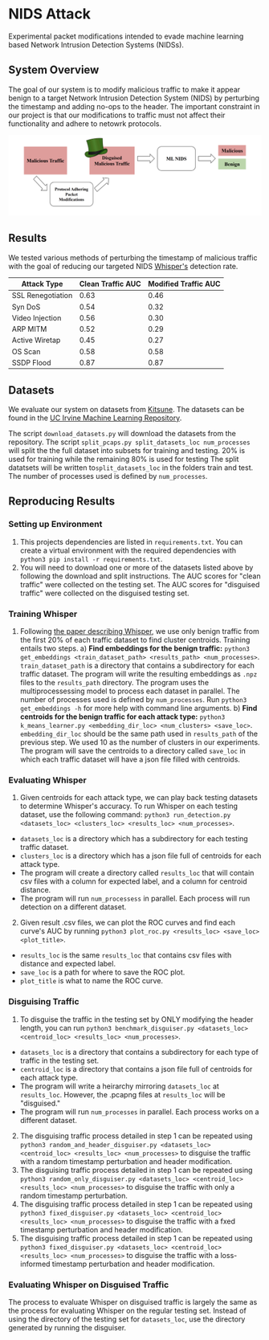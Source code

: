 # NIDS Attack
Experimental packet modifications intended to evade machine learning based Network Intrusion Detection Systems (NIDSs).

## System Overview
The goal of our system is to modify malicious traffic to make it appear benign to a target Network Intrusion Detection System (NIDS) by perturbing the timestamp and adding no-ops to the header. The important constraint in our project is that our modifications to traffic must not affect their functionality and adhere to netowrk protocols.

![System Model](figures/system_model.png)

## Results
We tested various methods of perturbing the timestamp of malicious traffic with the goal of reducing our targeted NIDS [Whisper's](https://github.com/fuchuanpu/Whisper) detection rate. 

| Attack Type         | Clean Traffic AUC   | Modified Traffic AUC  |
| ------------------- | ------------------- | --------------------- |
| SSL Renegotiation   |             0.63    |               0.46    |
| Syn DoS             |             0.54    |               0.32    |
| Video Injection     |             0.56    |               0.30    |
| ARP MITM            |             0.52    |               0.29    |
| Active Wiretap      |             0.45    |               0.27    |
| OS Scan             |             0.58    |               0.58    |
| SSDP Flood          |             0.87    |               0.87    |


## Datasets
We evaluate our system on datasets from [Kitsune](https://github.com/ymirsky/Kitsune-py). 
The datasets can be found in the [UC Irvine Machine Learning Repository](https://archive.ics.uci.edu/ml/machine-learning-databases/00516).

The script `download_datasets.py` will download the datasets from the repository. 
The script `split_pcaps.py split_datasets_loc num_processes` will split the the full dataset into subsets for training and testing. 20% is used for training while the remaining 80% is used for testing The split datatsets will be written to`split_datasets_loc` in the folders train and test. The number of processes used is defined by `num_processes`.


## Reproducing Results
### Setting up Environment
1. This projects dependencies are listed in `requirements.txt`. You can create a virtual environment with the required dependencies with `python3 pip install -r requirements.txt`. 
2. You will need to download one or more of the datasets listed above by following the download and split instructions. The AUC scores for "clean traffic" were collected on the testing set. The AUC scores for "disguised traffic" were collected on the disguised testing set.

### Training Whisper
1. Following [the paper describing Whisper](https://arxiv.org/pdf/2106.14707.pdf), we use only benign traffic from the first 20% of each traffic dataset to find cluster centroids. Training entails two steps. 
  a) **Find embeddings for the benign traffic:** `python3 get_embeddings <train_dataset_path> <results_path> <num_processes>`. `train_dataset_path` is a directory that contains a subdirectory for each traffic dataset. The program will write the resulting embeddings as `.npz` files to the `results_path` directory. The program uses the multiprocessessing model to process each dataset in parallel. The number of processes used is defined by `num_processes`. Run `python3 get_embeddings -h` for more help with command line arguments.
  b) **Find centroids for the benign traffic for each attack type:** `python3 k_means_learner.py <embedding_dir_loc> <num_clusters> <save_loc>`. `embedding_dir_loc` should be the same path used in `results_path` of the previous step. We used 10 as the number of clusters in our experiments. The program will save the centroids to a directory called `save_loc` in which each traffic dataset will have a json file filled with centroids.
  
### Evaluating Whisper
1. Given centroids for each attack type, we can play back testing datasets to determine Whisper's accuracy. To run Whisper on each testing dataset, use the following command: `python3 run_detection.py <datasets_loc> <clusters_loc> <results_loc> <num_processes>`. 
  - `datasets_loc` is a directory which has a subdirectory for each testing traffic dataset.
  - `clusters_loc` is a directory which has a json file full of centroids for each attack type. 
  - The program will create a directory called `results_loc` that will contain csv files with a column for expected label, and a column for centroid distance. 
  - The program will run `num_processess` in parallel. Each process will run detection on a different dataset.
2. Given result .csv files, we can plot the ROC curves and find each curve's AUC by running `python3 plot_roc.py <results_loc> <save_loc> <plot_title>`. 
  - `results_loc` is the same `results_loc` that contains csv files with distance and expected label.
  - `save_loc` is a path for where to save the ROC plot.
  - `plot_title` is what to name the ROC curve. 

### Disguising Traffic
1. To disguise the traffic in the testing set by ONLY modifying the header length, you can run `python3 benchmark_disguiser.py <datasets_loc> <centroid_loc> <results_loc> <num_processes>`. 
  - `datasets_loc` is a directory that contains a subdirectory for each type of traffic in the testing set. 
  - `centroid_loc` is a directory that contains a json file full of centroids for each attack type. 
  - The program will write a heirarchy mirroring `datasets_loc` at `results_loc`. However, the .pcapng files at `results_loc` will be "disguised."
  - The program will run `num_processes` in parallel. Each process works on a different dataset. 
2. The disguising traffic process detailed in step 1 can be repeated using `python3 random_and_header_disguiser.py <datasets_loc> <centroid_loc> <results_loc> <num_processes>` to disguise the traffic with a random timestamp perturbation and header modification.
3. The disguising traffic process detailed in step 1 can be repeated using `python3 random_only_disguiser.py <datasets_loc> <centroid_loc> <results_loc> <num_processes>` to disguise the traffic with only a random timestamp perturbation.
4. The disguising traffic process detailed in step 1 can be repeated using `python3 fixed_disguiser.py <datasets_loc> <centroid_loc> <results_loc> <num_processes>` to disguise the traffic with a fxed timestamp perturbation and header modification.
5. The disguising traffic process detailed in step 1 can be repeated using `python3 fixed_disguiser.py <datasets_loc> <centroid_loc> <results_loc> <num_processes>` to disguise the traffic with a loss-informed timestamp perturbation and header modification.

### Evaluating Whisper on Disguised Traffic
The process to evaluate Whisper on disguised traffic is largely the same as the process for evaluating Whisper on the regular testing set. Instead of using the directory of the testing set for `datasets_loc`, use the directory generated by running the disguiser. 
